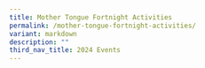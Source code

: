```yaml
---
title: Mother Tongue Fortnight Activities
permalink: /mother-tongue-fortnight-activities/
variant: markdown
description: ""
third_nav_title: 2024 Events
---
```

